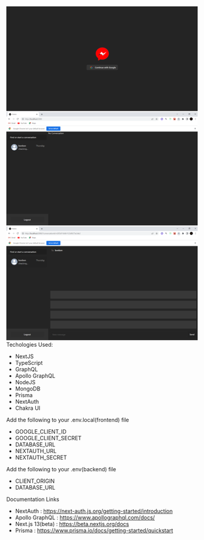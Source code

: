 ![HomePage](./frontend//public/images/Screenshot%20(5).png)
![ChatPage](./frontend//public/images/Screenshot%20(7).png)
![ChatPage](./frontend//public/images/Screenshot%20(8).png)
Techologies Used:
- NextJS
- TypeScript
- GraphQL
- Apollo GraphQL
- NodeJS
- MongoDB
- Prisma
- NextAuth 
- Chakra UI

Add the following to your .env.local(frontend) file
 - GOOGLE_CLIENT_ID
 - GOOGLE_CLIENT_SECRET
 - DATABASE_URL
 - NEXTAUTH_URL 
 - NEXTAUTH_SECRET

Add the following to your .env(backend) file
- CLIENT_ORIGIN
- DATABASE_URL

Documentation Links
- NextAuth : https://next-auth.js.org/getting-started/introduction
- Apollo GraphQL : https://www.apollographql.com/docs/
- Next.js 13(beta) : https://beta.nextjs.org/docs
- Prisma : https://www.prisma.io/docs/getting-started/quickstart